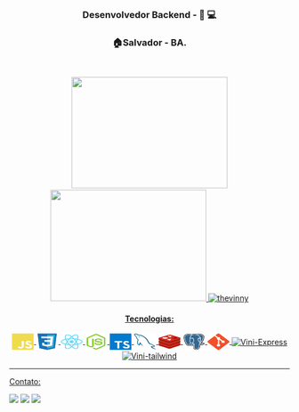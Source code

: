
<h3 align="center">Desenvolvedor Backend - 🧑‍ 💻</h3>
<h3 align="center">🏠Salvador - BA. </h3>
<h2></h2> 
<br>

<div align="center" style="display: inline_block">
  <a href="https://github.com/TheVinny">
  <img height="200px" width="280px" src="https://github-readme-stats.vercel.app/api?username=TheVinny&show_icons=true&theme=dracula&include_all_commits=true&count_private=true"/>
  <img height="200px" width="280px" src="https://github-readme-stats.vercel.app/api/top-langs/?username=thevinny&layout=compact&langs_count=7&theme=dracula"/>
  <img height="200px" width="280px" src="https://github-readme-streak-stats.herokuapp.com/?user=thevinny&theme=dracula" alt="thevinny" />
</div>
<div>
  
</div>
 
<div style="display: inline_block" align="center">
  <h4>Tecnologias:</h4>
 <img align="center" alt="Vini-Js" height="30" width="40" src="https://raw.githubusercontent.com/devicons/devicon/master/icons/javascript/javascript-plain.svg">
 <img align="center" alt="Vini-CSS" height="30" width="40" src="https://raw.githubusercontent.com/devicons/devicon/master/icons/css3/css3-original.svg">
 <img align="center" alt="Vini-React" height="30" width="40" src="https://raw.githubusercontent.com/devicons/devicon/master/icons/react/react-original.svg">
 <img align="center" alt="Vini-NodeJs" height="30" width="40" src="https://raw.githubusercontent.com/devicons/devicon/master/icons/nodejs/nodejs-original.svg">
 <img align="center" alt="Vini-Typescript" height="30" width="40" src="https://raw.githubusercontent.com/devicons/devicon/master/icons/typescript/typescript-original.svg">
 <img align="center" alt="Vini-MySQL" height="30" width="40" src="https://raw.githubusercontent.com/devicons/devicon/master/icons/mysql/mysql-original.svg">
   <img align="center" alt="Vini-MySQL" height="30" width="40" src="https://raw.githubusercontent.com/devicons/devicon/master/icons/redis/redis-original.svg">
     <img align="center" alt="Vini-MySQL" height="30" width="40" src="https://raw.githubusercontent.com/devicons/devicon/master/icons/postgresql/postgresql-original.svg">
 <img align="center" alt="Vini-Git" height="30" width="40" src="https://raw.githubusercontent.com/devicons/devicon/master/icons/git/git-original.svg">
 <img align="center" alt="Vini-Express" height="30" width="40" src="https://jsurt.github.io/jacks-portfolio/images/color-express-icon%20(1).png">
 <img align="center" alt="Vini-tailwind" height="40" width="40" src="https://cdn.icon-icons.com/icons2/2107/PNG/512/file_type_tailwind_icon_130128.png">
 
  
</div>
 <hr>
<div>
  <p> Contato: </p>
  <a href="https://www.linkedin.com/in/marvinisantana/" target="_blank"><img src="https://img.shields.io/badge/-LinkedIn-%230077B5?style=for-the-badge&logo=linkedin&logoColor=white" target="_blank"></a> 
  <a href="mailto:marcosdev.working@gmail.com" target="_blank"><img src="https://img.shields.io/badge/-Gmail-%23333?style=for-the-badge&logo=gmail&logoColor=white" target="_blank"></a> 
  <a href="https://wa.me/71985125048" target="_blank"><img src="https://img.shields.io/badge/-whatsapp-%ffff?style=for-the-badge&logo=whatsapp&logoColor=white" target="_blank"></a> 
 
</div>
